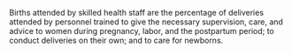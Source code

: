 Births attended by skilled health staff are the percentage of deliveries attended by personnel trained to give the necessary supervision, care, and advice to women during pregnancy, labor, and the postpartum period; to conduct deliveries on their own; and to care for newborns.